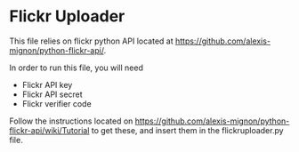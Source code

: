 # Flickr Uploader

This file relies on flickr python API located at https://github.com/alexis-mignon/python-flickr-api/.

In order to run this file, you will need

* Flickr API key
* Flickr API secret
* Flickr verifier code

Follow the instructions located on https://github.com/alexis-mignon/python-flickr-api/wiki/Tutorial to get these, and insert them in the flickruploader.py file.
